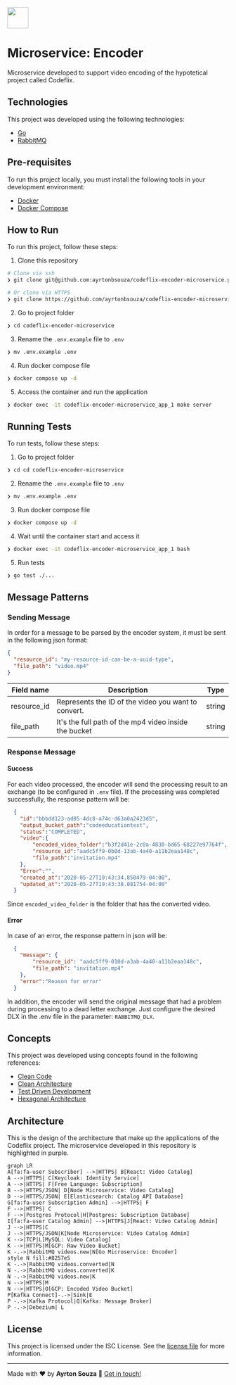 <img src="https://user-images.githubusercontent.com/30063455/186921534-7d45a5ff-3999-4919-bbce-668a3e574367.png" height="48px">

# Microservice: Encoder
Microservice developed to support video encoding of the hypotetical project called Codeflix.
## Technologies
This project was developed using the following technologies:
- [Go](https://go.dev/)
- [RabbitMQ](https://www.rabbitmq.com/)
## Pre-requisites
To run this project locally, you must install the following tools in your development environment:
- [Docker](https://www.docker.com/)
- [Docker Compose](https://docs.docker.com/compose/)
## How to Run
To run this project, follow these steps:
1. Clone this repository
```bash
# Clone via ssh
❯ git clone git@github.com:ayrtonbsouza/codeflix-encoder-microservice.git

# Or clone via HTTPS
❯ git clone https://github.com/ayrtonbsouza/codeflix-encoder-microservice.git
```
2. Go to project folder
```bash
❯ cd codeflix-encoder-microservice
```
3. Rename the `.env.example` file to `.env`
```bash
❯ mv .env.example .env
```
4. Run docker compose file
```bash
❯ docker compose up -d
```
5. Access the container and run the application
```bash
❯ docker exec -it codeflix-encoder-microservice_app_1 make server
```

## Running Tests
To run tests, follow these steps:
1. Go to project folder
```bash
❯ cd cd codeflix-encoder-microservice
```
2. Rename the `.env.example` file to `.env`
```bash
❯ mv .env.example .env
```
3. Run docker compose file
```bash
❯ docker compose up -d
```
4. Wait until the container start and access it
```bash
❯ docker exec -it codeflix-encoder-microservice_app_1 bash
```
5. Run tests
```bash
❯ go test ./...
```

## Message Patterns
### Sending Message

In order for a message to be parsed by the encoder system, it must be sent in the following json format:
```json
{
  "resource_id": "my-resource-id-can-be-a-uuid-type",
  "file_path": "video.mp4"
}
```
| Field name  | Description                                           | Type   |
|-------------|-------------------------------------------------------|--------|
| resource_id | Represents the ID of the video you want to convert.   | string |
| file_path   | It's the full path of the mp4 video inside the bucket | string |

### Response Message
#### Success

For each video processed, the encoder will send the processing result to an exchange (to be configured in `.env` file). If the processing was completed successfully, the response pattern will be:

```json
  {
    "id":"bbbdd123-ad05-4dc8-a74c-d63a0a2423d5",
    "output_bucket_path":"codeeducationtest",
    "status":"COMPLETED",
    "video":{
        "encoded_video_folder":"b3f2d41e-2c0a-4830-bd65-68227e97764f",
        "resource_id":"aadc5ff9-0b0d-13ab-4a40-a11b2eaa148c",
        "file_path":"invitation.mp4"
    },
    "Error":"",
    "created_at":"2020-05-27T19:43:34.850479-04:00",
    "updated_at":"2020-05-27T19:43:38.081754-04:00"
  }
```
Since `encoded_video_folder` is the folder that has the converted video.

#### Error
In case of an error, the response pattern in json will be:
```json
  {
    "message": {
        "resource_id": "aadc5ff9-010d-a3ab-4a40-a11b2eaa148c",
        "file_path": "invitation.mp4"
    },
    "error":"Reason for error"
  }
```

In addition, the encoder will send the original message that had a problem during processing to a dead letter exchange. Just configure the desired DLX in the .env file in the parameter: `RABBITMQ_DLX`.

## Concepts
This project was developed using concepts found in the following references:
- [Clean Code](https://www.amazon.com/Clean-Code-Handbook-Software-Craftsmanship/dp/0132350882)
- [Clean Architecture](https://www.amazon.com/Clean-Architecture-Craftsmans-Software-Structure/dp/0134494164/ref=sr_1_1?keywords=clean+architecture&qid=1659496918&s=books&sprefix=clean+archi%2Cstripbooks-intl-ship%2C181&sr=1-1)
- [Test Driven Development](https://www.amazon.com/Learning-Test-Driven-Development-Polyglot-Uncluttered/dp/1098106474/ref=sr_1_2?crid=KVDJAO2X3D08&keywords=test+driven+development+javascript&qid=1659496955&s=books&sprefix=test+driven+development+javascript%2Cstripbooks-intl-ship%2C163&sr=1-2)
- [Hexagonal Architecture](https://en.wikipedia.org/wiki/Hexagonal_architecture_(software))

## Architecture
This is the design of the architecture that make up the applications of the Codeflix project. The microservice developed in this repository is highlighted in purple.
```mermaid
graph LR
A[fa:fa-user Subscriber] -->|HTTPS| B[React: Video Catalog]
A -->|HTTPS| C[Keycloak: Identity Service]
A -->|HTTPS| F[Free Language: Subscription]
B -->|HTTPS/JSON| D[Node Microservice: Video Catalog]
D -->|HTTPS/JSON| E[Elasticsearch: Catalog API Database]
G[fa:fa-user Subscription Admin] -->|HTTPS| F
F -->|HTTPS| C
F -->|Postgres Protocol|H[Postgres: Subscription Database]
I[fa:fa-user Catalog Admin] -->|HTTPS|J[React: Video Catalog Admin]
J -->|HTTPS|C
J -->|HTTPS/JSON|K[Node Microservice: Video Catalog Admin]
K -->|TCP|L[MySQL: Video Catalog]
K -->|HTTPS|M[GCP: Raw Video Bucket]
K -.->|RabbitMQ videos.new|N[Go Microservice: Encoder]
style N fill:#8257e5
K -.->|RabbitMQ videos.converted|N
N -.->|RabbitMQ videos.converted|K
N -.->|RabbitMQ videos.new|K
N -->|HTTPS|M
N -->|HTTPS|O[GCP: Encoded Video Bucket]
P[Kafka Connect]-.->|Sink|E
P -.->|Kafka Protocol|Q[Kafka: Message Broker]
P -.->|Debezium| L
```
## License
This project is licensed under the ISC License. See the [license file](LICENSE) for more information.

---
Made with ❤️ by **Ayrton Souza** :wave: [Get in touch!](https://web.whatsapp.com/send?phone=+5511941800859)